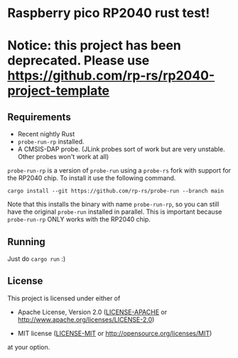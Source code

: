 # Raspberry pico RP2040 rust test!

# Notice: this project has been deprecated. Please use https://github.com/rp-rs/rp2040-project-template

## Requirements

- Recent nightly Rust
- `probe-run-rp` installed.
- A CMSIS-DAP probe. (JLink probes sort of work but are very unstable. Other probes won't work at all)

`probe-run-rp` is a version of `probe-run` using a `probe-rs` fork with support for the RP2040 chip. To install it use the following command.

    cargo install --git https://github.com/rp-rs/probe-run --branch main

Note that this installs the binary with name `probe-run-rp`, so you can still have the original `probe-run` installed in parallel. This is important because `probe-run-rp` ONLY works with the RP2040 chip.


## Running

Just do `cargo run` :)
  
## License

This project is licensed under either of

- Apache License, Version 2.0 ([LICENSE-APACHE](LICENSE-APACHE) or
  http://www.apache.org/licenses/LICENSE-2.0)

- MIT license ([LICENSE-MIT](LICENSE-MIT) or http://opensource.org/licenses/MIT)

at your option.
